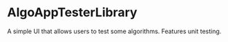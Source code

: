 # AlgoAppTesterLibrary
A simple UI that allows users to test some algorithms. Features unit testing.

